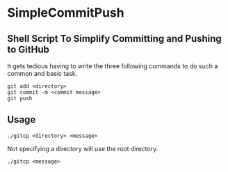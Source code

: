 # SimpleCommitPush

## Shell Script To Simplify Committing and Pushing to GitHub

It gets tedious having to write the three following commands to do such a common and basic task.


```
git add <directory>
git commit -m <commit message>
git push
```

## Usage

` ./gitcp <directory> <message> `

Not specifying a directory will use the root directory.

`./gitcp <message> `




